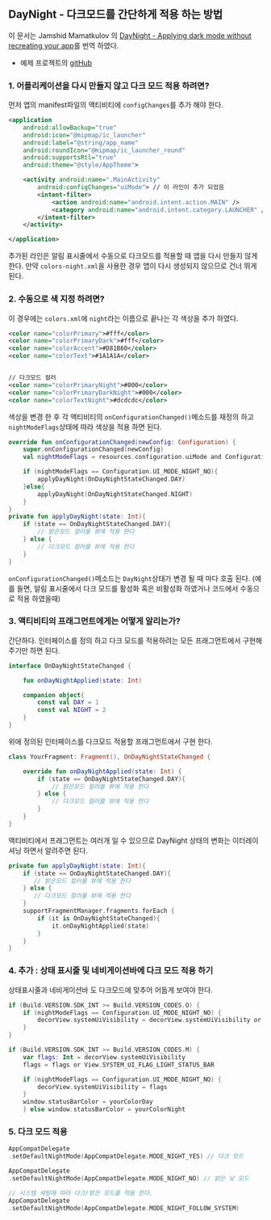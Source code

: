 ## DayNight - 다크모드를 간단하게 적용 하는 방법 

이 문서는 Jamshid Mamatkulov
의 [DayNight - Applying dark mode without recreating your app](https://proandroiddev.com/daynight-applying-dark-mode-without-recreating-your-app-c8a62d51092d)를 번역 하였다.

- 예제 프로젝트의 [gitHub](https://github.com/Jamshid-M/DayNight)

### 1. 어플리케이션을 다시 만들지 않고 다크 모드 적용 하려면? 

먼저 앱의 manifest파일의 액티비티에 `configChanges`를 추가 해야 한다. 

```xml
<application
    android:allowBackup="true"
    android:icon="@mipmap/ic_launcher"
    android:label="@string/app_name"
    android:roundIcon="@mipmap/ic_launcher_round"
    android:supportsRtl="true"
    android:theme="@style/AppTheme">

    <activity android:name=".MainActivity"
        android:configChanges="uiMode"> // 이 라인이 추가 되었음
        <intent-filter>
            <action android:name="android.intent.action.MAIN" />
            <category android:name="android.intent.category.LAUNCHER" />
        </intent-filter>
    </activity>

</application>
```

추가된 라인은 알림 표시줄에서 수동으로 다크모드를 적용할 때 앱을 다시 만들지 않게 한다. 만약 `colors-night.xml`을 사용한 경우 앱이 다시 생성되지 않으므로 건너 뛰게 된다. 

### 2. 수동으로 색 지정 하려면? 

이 경우에는 `colors.xml`에 `night`라는 이름으로 끝나는 각 색상을 추가 하였다. 

```xml
<color name="colorPrimary">#fff</color>
<color name="colorPrimaryDark">#fff</color>
<color name="colorAccent">#D81B60</color>
<color name="colorText">#1A1A1A</color>


// 다크모드 컬러
<color name="colorPrimaryNight">#000</color>
<color name="colorPrimaryDarkNight">#000</color>
<color name="colorTextNight">#dcdcdc</color>
```

색상을 변경 한 후 각 액티비티의 `onConfigurationChanged()`메소드를 재정의 하고 `nightModeFlags`상태에 따라 색상을 적용 하면 된다. 

```kotlin
override fun onConfigurationChanged(newConfig: Configuration) {
    super.onConfigurationChanged(newConfig)
    val nightModeFlags = resources.configuration.uiMode and Configuration.UI_MODE_NIGHT_MASK

    if (nightModeFlags == Configuration.UI_MODE_NIGHT_NO){
        applyDayNight(OnDayNightStateChanged.DAY)
    }else{
        applyDayNight(OnDayNightStateChanged.NIGHT)
    }
}
private fun applyDayNight(state: Int){
    if (state == OnDayNightStateChanged.DAY){
        // 밝은모드 컬러를 뷰에 적용 한다 
    } else {
        // 다크모드 컬러를 뷰에 적용 한다
    }
}
```

`onConfigurationChanged()`메소드는 `DayNight`상태가 변경 될 때 마다 호출 된다. (예를 들면, 알림 표시줄에서 다크 모드를 활성화 혹은 비활성화 하였거나 코드에서 수동으로 적용 하였을때)

### 3. 액티비티의 프래그먼트에게는 어떻게 알리는가? 

간단하다. 인터페이스를 정의 하고 다크 모드를 적용하려는 모든 프래그먼트에서 구현해주기만 하면 된다. 

```kotlin
interface OnDayNightStateChanged {

    fun onDayNightApplied(state: Int)

    companion object{
        const val DAY = 1
        const val NIGHT = 2
    }
}
```

위에 정의된 인터페이스를 다크모드 적용할 프래그먼트에서 구현 한다. 

```kotlin
class YourFragment: Fragment(), OnDayNightStateChanged {

    override fun onDayNightApplied(state: Int) {
        if (state == OnDayNightStateChanged.DAY){
            // 밝은모드 컬러를 뷰에 적용 한다 
        } else {
            // 다크모드 컬러를 뷰에 적용 한다
        }
    }
}
```

액티비티에서 프래그먼트는 여러개 일 수 있으므로 DayNight 상태의 변화는 이터레이셔닝 하면서 알려주면 된다. 

```kotlin
private fun applyDayNight(state: Int){
    if (state == OnDayNightStateChanged.DAY){
       // 밝은모드 컬러를 뷰에 적용 한다 
    } else {
       // 다크모드 컬러를 뷰에 적용 한다
    }
    supportFragmentManager.fragments.forEach {
        if (it is OnDayNightStateChanged){
            it.onDayNightApplied(state)
        }
    }
}
```

### 4. 추가 : 상태 표시줄 및 네비게이션바에 다크 모드 적용 하기

상태표시줄과 네비게이션바 도 다크모드에 맞추어 어둡게 보여야 한다. 

```kotlin
if (Build.VERSION.SDK_INT >= Build.VERSION_CODES.O) {
    if (nightModeFlags == Configuration.UI_MODE_NIGHT_NO) {
        decorView.systemUiVisibility = decorView.systemUiVisibility or View.SYSTEM_UI_FLAG_LIGHT_NAVIGATION_BAR
    }
}

if (Build.VERSION.SDK_INT >= Build.VERSION_CODES.M) {
    var flags: Int = decorView.systemUiVisibility
    flags = flags or View.SYSTEM_UI_FLAG_LIGHT_STATUS_BAR

    if (nightModeFlags == Configuration.UI_MODE_NIGHT_NO) {
        decorView.systemUiVisibility = flags
    }
    window.statusBarColor = yourColorDay
    } else window.statusBarColor = yourColorNight
```

### 5. 다크 모드 적용 

```kotlin
AppCompatDelegate
.setDefaultNightMode(AppCompatDelegate.MODE_NIGHT_YES) // 다크 모드 

AppCompatDelegate
.setDefaultNightMode(AppCompatDelegate.MODE_NIGHT_NO) // 밝은 낮 모드

// 시스템 세팅에 따라 다크/밝은 모드를 적용 한다. 
AppCompatDelegate
.setDefaultNightMode(AppCompatDelegate.MODE_NIGHT_FOLLOW_SYSTEM)
```